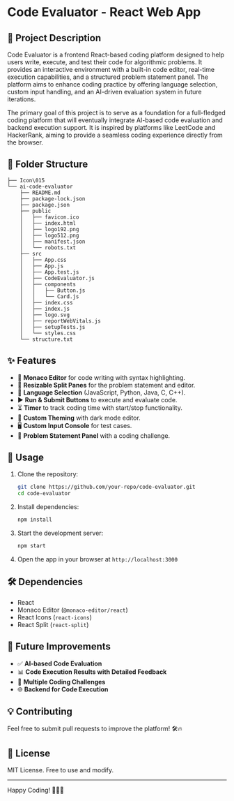 # Code Evaluator - React Web App

## 📖 Project Description

Code Evaluator is a frontend React-based coding platform designed to help users write, execute, and test their code for algorithmic problems. It provides an interactive environment with a built-in code editor, real-time execution capabilities, and a structured problem statement panel. The platform aims to enhance coding practice by offering language selection, custom input handling, and an AI-driven evaluation system in future iterations.

The primary goal of this project is to serve as a foundation for a full-fledged coding platform that will eventually integrate AI-based code evaluation and backend execution support. It is inspired by platforms like LeetCode and HackerRank, aiming to provide a seamless coding experience directly from the browser.

## 📂 Folder Structure

```
├── Icon\015
└── ai-code-evaluator
    ├── README.md
    ├── package-lock.json
    ├── package.json
    ├── public
    │   ├── favicon.ico
    │   ├── index.html
    │   ├── logo192.png
    │   ├── logo512.png
    │   ├── manifest.json
    │   └── robots.txt
    ├── src
    │   ├── App.css
    │   ├── App.js
    │   ├── App.test.js
    │   ├── CodeEvaluator.js
    │   ├── components
    │   │   ├── Button.js
    │   │   └── Card.js
    │   ├── index.css
    │   ├── index.js
    │   ├── logo.svg
    │   ├── reportWebVitals.js
    │   ├── setupTests.js
    │   └── styles.css
    └── structure.txt
```

## ✨ Features

- 📝 **Monaco Editor** for code writing with syntax highlighting.
- 🔄 **Resizable Split Panes** for the problem statement and editor.
- 🎯 **Language Selection** (JavaScript, Python, Java, C, C++).
- ▶ **Run & Submit Buttons** to execute and evaluate code.
- ⏳ **Timer** to track coding time with start/stop functionality.
- 🎨 **Custom Theming** with dark mode editor.
- 🖥 **Custom Input Console** for test cases.
- 📜 **Problem Statement Panel** with a coding challenge.

## 📌 Usage

1. Clone the repository:
   ```bash
   git clone https://github.com/your-repo/code-evaluator.git
   cd code-evaluator
   ```
2. Install dependencies:
   ```bash
   npm install
   ```
3. Start the development server:
   ```bash
   npm start
   ```
4. Open the app in your browser at `http://localhost:3000`

## 🛠️ Dependencies

- React
- Monaco Editor (`@monaco-editor/react`)
- React Icons (`react-icons`)
- React Split (`react-split`)

## 🚀 Future Improvements

- ✅ **AI-based Code Evaluation**
- 📊 **Code Execution Results with Detailed Feedback**
- 📜 **Multiple Coding Challenges**
- 🌐 **Backend for Code Execution**

## 💡 Contributing
Feel free to submit pull requests to improve the platform! 🛠️🔥

## 📄 License
MIT License. Free to use and modify.

---

Happy Coding! 🚀👨‍💻

